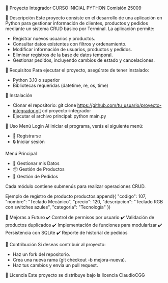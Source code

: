 📌 Proyecto Integrador CURSO INICIAL PYTHON Comisión 25009 

🔹 Descripción
Este proyecto consiste en el desarrollo de una aplicación en Python para gestionar información de clientes, productos y pedidos mediante un sistema CRUD básico por Terminal.
La aplicación permite:
- Registrar nuevos usuarios y productos.
- Consultar datos existentes con filtros y ordenamiento.
- Modificar información de usuarios, productos y pedidos.
- Eliminar registros de la base de datos temporal.
- Gestionar pedidos, incluyendo cambios de estado y cancelaciones.

🔹 Requisitos
Para ejecutar el proyecto, asegúrate de tener instalado:
- Python 3.10 o superior
- Bibliotecas requeridas (datetime, re, os, time)

🔹 Instalación
- Clonar el repositorio:
git clone https://github.com/tu_usuario/proyecto-integrador.git
cd proyecto-integrador
- Ejecutar el archivo principal:
python main.py



🔹 Uso
Menú Login
Al iniciar el programa, verás el siguiente menú:
- 📝 Registrarse
- 🔒 Iniciar sesión

Menú Principal
- 📝 Gestionar mis Datos
- 📦 Gestión de Productos
- 🛒 Gestión de Pedidos

Cada módulo contiene submenús para realizar operaciones CRUD.

Ejemplo de registro de producto
productos.append({
    "codigo": 107,
    "nombre": "Teclado Mecánico",
    "precio": 120,
    "descripcion": "Teclado RGB con switches azules",
    "categoria": "Tecnología"
})

🔹 Mejoras a Futuro
✔️ Control de permisos por usuario
✔️ Validación de productos duplicados
✔️ Implementación de funciones para modularizar
✔️ Persistencia con SQLite
✔️ Reporte de historial de pedidos

🔹 Contribución
Si deseas contribuir al proyecto:
- Haz un fork del repositorio.
- Crea una nueva rama (git checkout -b mejora-nueva).
- Haz tus cambios y envía un pull request.

🔹 Licencia
Este proyecto se distribuye bajo la licencia ClaudioCGG

